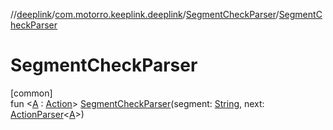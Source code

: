 //[deeplink](../../../index.md)/[com.motorro.keeplink.deeplink](../index.md)/[SegmentCheckParser](index.md)/[SegmentCheckParser](-segment-check-parser.md)

# SegmentCheckParser

[common]\
fun &lt;[A](index.md) : [Action](../-action/index.md)&gt; [SegmentCheckParser](-segment-check-parser.md)(segment: [String](https://kotlinlang.org/api/latest/jvm/stdlib/kotlin/-string/index.html), next: [ActionParser](../-action-parser/index.md)&lt;[A](index.md)&gt;)

